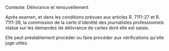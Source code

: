 Contexte: Délivrance et renouvellement

Après examen, et dans les conditions prévues aux articles R. 7111-27 et R. 7111-28, la commission de la carte d'identité des journalistes professionnels statue sur les demandes de délivrance de cartes dont elle est saisie.

Elle peut préalablement procéder ou faire procéder aux vérifications qu'elle juge utiles.